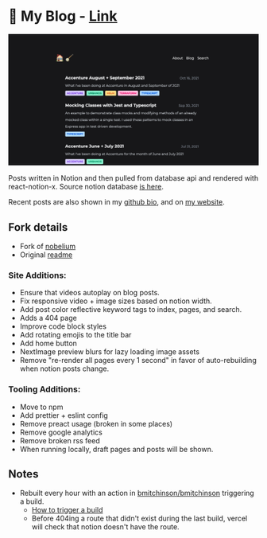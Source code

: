 # 📝 My Blog - [Link](https://blog.mitchinson.dev)

![](/screenshot.png)

Posts written in Notion and then pulled from database api and rendered with
react-notion-x. Source notion database [is here](https://bmitchinson.notion.site/9315f6e9736747a48431a5a3eb326c28?v=d1bfebbd34cb4f218416b31bd43548db).

Recent posts are also shown in my [github bio](https://github.com/bmitchinson), and on [my website](https://mitchinson.dev).

## Fork details

- Fork of [nobelium](https://github.com/craigary/nobelium)
- Original [readme](/nobelium_readme.md)

### Site Additions:

- Ensure that videos autoplay on blog posts.
- Fix responsive video + image sizes based on notion width.
- Add post color reflective keyword tags to index, pages, and search.
- Adds a 404 page
- Improve code block styles
- Add rotating emojis to the title bar
- Add home button
- NextImage preview blurs for lazy loading image assets
- Remove "re-render all pages every 1 second" in favor of auto-rebuilding when
  notion posts change.

### Tooling Additions:

- Move to npm
- Add prettier + eslint config
- Remove preact usage (broken in some places)
- Remove google analytics
- Remove broken rss feed
- When running locally, draft pages and posts will be shown.

## Notes

- Rebuilt every hour with an action in [bmitchinson/bmitchinson](github.com/bmitchinson/bmitchinson)
  triggering a build.
  - [How to trigger a build](https://benborgers.com/posts/vercel-schedule)
  - Before 404ing a route that didn't exist during the last build,
    vercel will check that notion doesn't have the route.
